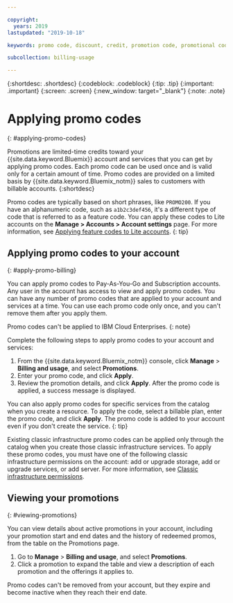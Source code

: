 ```yaml
---

copyright:
  years: 2019
lastupdated: "2019-10-18"

keywords: promo code, discount, credit, promotion code, promotional code, redeem promos

subcollection: billing-usage

---
```


{:shortdesc: .shortdesc}
{:codeblock: .codeblock}
{:tip: .tip}
{:important: .important}
{:screen: .screen}
{:new_window: target="_blank"}
{:note: .note}

# Applying promo codes
{: #applying-promo-codes}

Promotions are limited-time credits toward your {{site.data.keyword.Bluemix}} account and services that you can get by applying promo codes. Each promo code can be used once and is valid only for a certain amount of time. Promo codes are provided on a limited basis by {{site.data.keyword.Bluemix_notm}} sales to customers with billable accounts. 
{:shortdesc} 

Promo codes are typically based on short phrases, like `PROMO200`. If you have an alphanumeric code, such as `a1b2c3def456`, it's a different type of code that is referred to as a feature code. You can apply these codes to Lite accounts on the **Manage > Accounts > Account settings** page. For more information, see [Applying feature codes to Lite accounts](/docs/account?topic=account-codes). 
{: tip}

## Applying promo codes to your account
{: #apply-promo-billing}

You can apply promo codes to Pay-As-You-Go and Subscription accounts. Any user in the account has access to view and apply promo codes. You can have any number of promo codes that are applied to your account and services at a time. You can use each promo code only once, and you can't remove them after you apply them.  

Promo codes can't be applied to IBM Cloud Enterprises.
{: note}

Complete the following steps to apply promo codes to your account and services:  

  1. From the {{site.data.keyword.Bluemix_notm}} console, click **Manage** > **Billing and usage**, and select **Promotions**. 
  1. Enter your promo code, and click **Apply**. 
  1. Review the promotion details, and click **Apply**. After the promo code is applied, a success message is displayed.

You can also apply promo codes for specific services from the catalog when you create a resource. To apply the code, select a billable plan, enter the promo code, and click **Apply**. The promo code is added to your account even if you don't create the service. 
{: tip}

Existing classic infrastructure promo codes can be applied only through the catalog when you create those classic infrastructure services. To apply these promo codes, you must have one of the following classic infrastructure permissions on the account: add or upgrade storage, add or upgrade services, or add server. For more information, see [Classic infrastructure permissions](/docs/iam?topic=iam-infrapermission). 

## Viewing your promotions
{: #viewing-promotions}

You can view details about active promotions in your account, including your promotion start and end dates and the history of redeemed promos, from the table on the Promotions page. 

1. Go to **Manage** > **Billing and usage**, and select **Promotions**. 
1. Click a promotion to expand the table and view a description of each promotion and the offerings it applies to.

Promo codes can't be removed from your account, but they expire and become inactive when they reach their end date.
